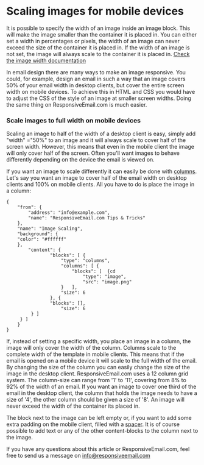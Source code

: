 # Scaling images for mobile devices

It is possible to specify the width of an image inside an image block. This will make the image
smaller than the container it is placed in. You can either set a width in percentages or pixels, the width of an image can never exceed the size of the container it is placed in. If the width of an image is not set, the image will
always scale to the container it is placed in.
 <a href="support/json/property-image-width">Check the image width documentation</a>

In email design there are many ways to make an image responsive. You could, for example,
design an email in such a way that an image covers 50% of your email width in desktop
clients, but cover the entire screen width on mobile devices. To achieve this in HTML
and CSS you would have to adjust the CSS of the style of an image at smaller screen widths.
Doing the same thing on ResponsiveEmail.com is much easier.

### Scale images to full width on mobile devices

Scaling an image to half of the width of a desktop client is easy, simply add "width" ="50%"
to an image and it will always scale to cover half of the screen width. However, this means
that even in the mobile client the image will only cover half of the screen. Often you'll want
images to behave differently depending on the device the email is viewed on. 

If you want an image to scale differently it can easily be done with <a href="support/json/property-columns">columns</a>. 
Let's say you want an image to cover half of the email width on desktop clients and 100% on mobile clients. All you 
have to do is place the image in a column:

    {
        "from": {
            "address": "info@example.com",
            "name": "ResponsiveEmail.com Tips & Tricks"
        },
        "name": "Image Scaling",
        "background": {
        "color": "#ffffff"
        },
            "content": {
                    "blocks": [ {
                        "type": "columns",
                        "columns": [ {
                            "blocks": [  {cd
                                "type": "image",
                                "src": "image.png"
                        }   ],
                        "size": 6
                    }, {
                    "blocks": [],
                        "size": 6
             } ]
         } ]
        }
    }

 
If, instead of setting a specific width, you place an image in a column, the image will only cover the width of the column. Columns scale to the complete width of the template in mobile clients. This means that if the email is opened on a mobile device it will scale to the full width of the email. By changing the size of the column you can easily change the size of the image in the desktop client. ResponsiveEmail.com uses a 12 column grid system. The column-size can range from '1' to '11', covering from 8% to 92% of the width of an email. If you want an image to cover one third of the email in the desktop client, the column that holds the image needs to have a size of '4', the other column should be given a size of '8'. An image will never exceed the width of the container its placed in. 

The block next to the image can be left empty or, if you want to add some extra padding on the mobile client, filled with
  a <a href="/support/json/block-spacer" title="spacer documentation">spacer</a>. It is of course possible to add text or any of the other content-blocks to the column next to the image. 

If you have any questions about this article or ResponsiveEmail.com, feel free to send us a message on <a href="mailto:info@responsiveemail.com" title="send us an email!">info@responsiveemail.com</a>